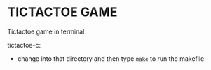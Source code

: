 # TICTACTOE GAME
Tictactoe game in terminal

tictactoe-c:
  - change into that directory and then type `make` to run the makefile
